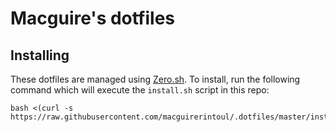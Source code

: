 # Macguire's dotfiles

## Installing

These dotfiles are managed using [Zero.sh](https://github.com/zero-sh/zero.sh). To install, run the following command which will execute the `install.sh` script in this repo:

```shell
bash <(curl -s https://raw.githubusercontent.com/macguirerintoul/.dotfiles/master/install.sh)
```

